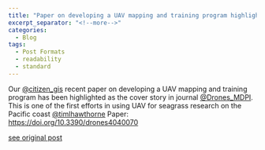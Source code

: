 ```yaml
---
title: "Paper on developing a UAV mapping and training program highlighted as the cover story in journal Drones"
excerpt_separator: "<!--more-->"
categories:
  - Blog
tags:
  - Post Formats
  - readability
  - standard
---
```

Our [@citizen_gis](https://twitter.com/Citizen_GIS) recent paper on developing a UAV mapping and training program has been highlighted as the cover story in journal [@Drones_MDPI](https://twitter.com/Drones_MDPI). This is one of the first efforts in using UAV for seagrass research on the Pacific coast [@timlhawthorne](https://twitter.com/timlhawthorne)
 Paper: https://doi.org/10.3390/drones4040070

[see original post](https://twitter.com/BoYangGeo/status/1353749770129571845?s=20)
